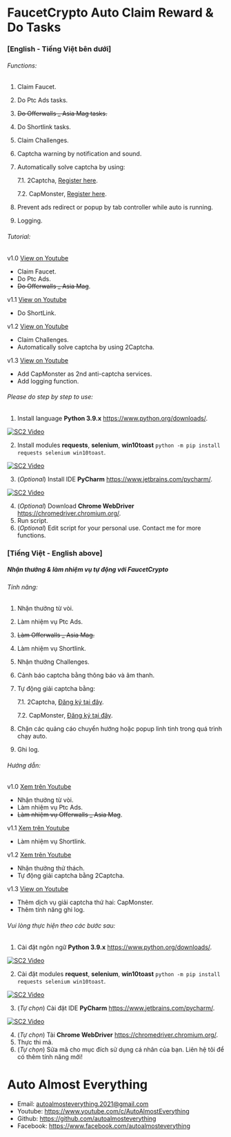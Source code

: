 # FaucetCrypto Auto Claim Reward & Do Tasks

### [English - Tiếng Việt bên dưới]

###### Functions:

1. Claim Faucet.
2. Do Ptc Ads tasks.
3. ~~Do Offerwalls _ Asia Mag tasks.~~
4. Do Shortlink tasks.
5. Claim Challenges.
6. Captcha warning by notification and sound.
7. Automatically solve captcha by using:

   7.1. 2Captcha, [Register here](https://2captcha.com?from=11528745).

   7.2. CapMonster, [Register here](https://capmonster.cloud/).

8. Prevent ads redirect or popup by tab controller while auto is running.
9. Logging.

###### Tutorial:

v1.0 [View on Youtube](https://www.youtube.com/watch?v=0B6Jy9-OZ2M)

- Claim Faucet.
- Do Ptc Ads.
- ~~Do Offerwalls _ Asia Mag~~.

v1.1 [View on Youtube](https://www.youtube.com/watch?v=L7G-1abgmwA)

- Do ShortLink.

v1.2 [View on Youtube](https://www.youtube.com/watch?v=-WruUpRYzEw)

- Claim Challenges.
- Automatically solve captcha by using 2Captcha.

v1.3 [View on Youtube]()

- Add CapMonster as 2nd anti-captcha services.
- Add logging function.

###### Please do step by step to use:

1. Install language **Python 3.9.x** https://www.python.org/downloads/.

[![SC2 Video](http://i3.ytimg.com/vi/_CoijjMXvYY/hqdefault.jpg)](https://www.youtube.com/watch?v=_CoijjMXvYY)

2. Install modules **requests**, **selenium**, **win10toast** `python -m pip install requests selenium win10toast`.

[![SC2 Video](http://i3.ytimg.com/vi/SQQRYAMl8Jk/hqdefault.jpg)](https://www.youtube.com/watch?v=SQQRYAMl8Jk)

3. (_Optional_) Install IDE **PyCharm** https://www.jetbrains.com/pycharm/.

[![SC2 Video](http://i3.ytimg.com/vi/FqEXepao0go/hqdefault.jpg)](https://www.youtube.com/watch?v=FqEXepao0go)

4. (_Optional_) Download **Chrome WebDriver** https://chromedriver.chromium.org/.
5. Run script.
6. (_Optional_) Edit script for your personal use. Contact me for more functions.

### [Tiếng Việt - English above]

##### Nhận thưởng & làm nhiệm vụ tự động với FaucetCrypto

###### Tính năng:

1. Nhận thưởng từ vòi.
2. Làm nhiệm vụ Ptc Ads.
3. ~~Làm Offerwalls _ Asia Mag.~~
4. Làm nhiệm vụ Shortlink.
5. Nhận thưởng Challenges.
6. Cảnh báo captcha bằng thông báo và âm thanh.
7. Tự động giải captcha bằng:

   7.1. 2Captcha, [Đăng ký tại đây](https://2captcha.com?from=11528745).

   7.2. CapMonster, [Đăng ký tại đây](https://capmonster.cloud/).

8. Chặn các quảng cáo chuyển hướng hoặc popup linh tinh trong quá trình chạy auto.
9. Ghi log.

###### Hướng dẫn:

v1.0 [Xem trên Youtube](https://www.youtube.com/watch?v=uUgZGGnTmDk)

- Nhận thưởng từ vòi.
- Làm nhiệm vụ Ptc Ads.
- ~~Làm nhiệm vụ Offerwalls _ Asia Mag~~.

v1.1 [Xem trên Youtube](https://www.youtube.com/watch?v=L7G-1abgmwA)

- Làm nhiệm vụ Shortlink.

v1.2 [Xem trên Youtube](https://www.youtube.com/watch?v=-WruUpRYzEw)

- Nhận thưởng thử thách.
- Tự động giải captcha bằng 2Captcha.

v1.3 [View on Youtube]()

- Thêm dịch vụ giải captcha thứ hai: CapMonster.
- Thêm tính năng ghi log.

###### Vui lòng thực hiện theo các bước sau:

1. Cài đặt ngôn ngữ **Python 3.9.x** https://www.python.org/downloads/.

[![SC2 Video](http://i3.ytimg.com/vi/_CoijjMXvYY/hqdefault.jpg)](https://www.youtube.com/watch?v=_CoijjMXvYY)

2. Cài đặt modules **request**, **selenium**, **win10toast** `python -m pip install requests selenium win10toast`.

[![SC2 Video](http://i3.ytimg.com/vi/SQQRYAMl8Jk/hqdefault.jpg)](https://www.youtube.com/watch?v=SQQRYAMl8Jk)

3. (_Tự chọn_) Cài đặt IDE **PyCharm** https://www.jetbrains.com/pycharm/.

[![SC2 Video](http://i3.ytimg.com/vi/FqEXepao0go/hqdefault.jpg)](https://www.youtube.com/watch?v=FqEXepao0go)

4. (_Tự chọn_) Tải **Chrome WebDriver** https://chromedriver.chromium.org/.
5. Thực thi mã.
6. (_Tự chọn_) Sửa mã cho mục đích sử dụng cá nhân của bạn. Liên hệ tôi để có thêm tính năng mới!

# Auto Almost Everything

- Email: autoalmosteverything.2021@gmail.com
- Youtube: https://www.youtube.com/c/AutoAlmostEverything
- Github: https://github.com/autoalmosteverything
- Facebook: https://www.facebook.com/autoalmosteverything
